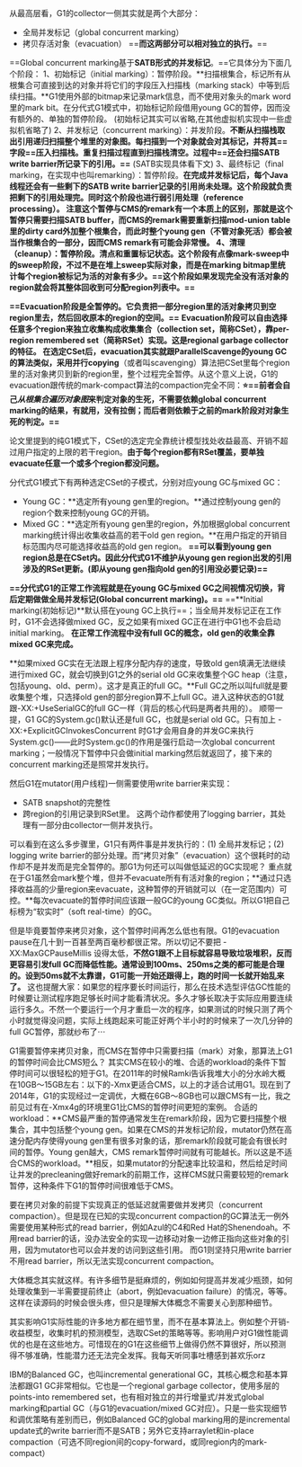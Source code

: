 从最高层看，G1的collector一侧其实就是两个大部分： 
* 全局并发标记（global concurrent marking） 
* 拷贝存活对象（evacuation） 
==**而这两部分可以相对独立的执行。**==

==Global concurrent marking基于**SATB形式的并发标记**。==它具体分为下面几个阶段： 
1、初始标记（initial marking）：暂停阶段。**扫描根集合，标记所有从根集合可直接到达的对象并将它们的字段压入扫描栈（marking stack）中等到后续扫描。**G1使用外部的bitmap来记录mark信息，而不使用对象头的mark word里的mark bit。在分代式G1模式中，初始标记阶段借用young GC的暂停，因而没有额外的、单独的暂停阶段。 (初始标记其实可以省略,在其他虚拟机实现中一些虚拟机省略了)
2、并发标记（concurrent marking）：并发阶段。**不断从扫描栈取出引用递归扫描整个堆里的对象图。每扫描到一个对象就会对其标记，并将其==字段==压入扫描栈。重复扫描过程直到扫描栈清空。过程中==还会扫描SATB write barrier所记录下的引用。==** (SATB实现具体看下文)
3、最终标记（final marking，在实现中也叫remarking）：暂停阶段。**在完成并发标记后，每个Java线程还会有一些剩下的SATB write barrier记录的引用尚未处理。这个阶段就负责把剩下的引用处理完。**同时这个阶段也进行弱引用处理（reference processing）。 
注意这个暂停与CMS的remark有一个本质上的区别，那就是这个暂停只需要扫描SATB buffer，而CMS的remark需要重新扫描mod-union table里的dirty card外加整个根集合，而此时整个young gen（不管对象死活）都会被当作根集合的一部分，因而CMS remark有可能会非常慢。 
4、清理（cleanup）：暂停阶段。清点和重置标记状态。这个阶段有点像mark-sweep中的sweep阶段，不过不是在堆上sweep实际对象，而是在marking bitmap里统计每个region被标记为活的对象有多少。**==这个阶段如果发现完全没有活对象的region就会将其整体回收到可分配region列表中。==** 

**==Evacuation阶段是全暂停的。它负责把一部分region里的活对象拷贝到空region里去，然后回收原本的region的空间。==** 
**Evacuation阶段可以自由选择任意多个region来独立收集构成收集集合（collection set，简称CSet），靠per-region remembered set（简称RSet）实现。**这是regional garbage collector的特征。 
在选定CSet后，evacuation其实就跟ParallelScavenge的young GC的算法类似，采用**并行copying**（或者叫scavenging）算法把CSet里每个region里的活对象拷贝到新的region里，整个过程完全暂停。从这个意义上说，G1的evacuation跟传统的mark-compact算法的compaction完全不同：**⭐==前者会自己*从根集合遍历对象图*来判定对象的生死，不需要依赖global concurrent marking的结果，有就用，没有拉倒；而后者则依赖于之前的mark阶段对对象生死的判定。==** 

论文里提到的纯G1模式下，CSet的选定完全靠统计模型找处收益最高、开销不超过用户指定的上限的若干region。**由于每个region都有RSet覆盖，要单独evacuate任意一个或多个region都没问题。** 

分代式G1模式下有两种选定CSet的子模式，分别对应young GC与mixed GC： 
* Young GC：**选定所有young gen里的region。**通过控制young gen的region个数来控制young GC的开销。 
* Mixed GC：**选定所有young gen里的region，外加根据global concurrent marking统计得出收集收益高的若干old gen region。**在用户指定的开销目标范围内尽可能选择收益高的old gen region。 
**==可以看到young gen region总是在CSet内。因此分代式G1不维护从young gen region出发的引用涉及的RSet更新。(即从young gen指向old gen的引用没必要记录)==** 

**==分代式G1的正常工作流程就是在young GC与mixed GC之间视情况切换，背后定期做做全局并发标记(Global concurrent marking)。==** ==**Initial marking(初始标记)**默认搭在young GC上执行==；当全局并发标记正在工作时，G1不会选择做mixed GC，反之如果有mixed GC正在进行中G1也不会启动initial marking。 
**在正常工作流程中没有full GC的概念，old gen的收集全靠mixed GC来完成。** 

**如果mixed GC实在无法跟上程序分配内存的速度，导致old gen填满无法继续进行mixed GC，就会切换到G1之外的serial old GC来收集整个GC heap（注意，包括young、old、perm）。这才是真正的full GC。**Full GC之所以叫full就是要收集整个堆，只选择old gen的部分region算不上full GC。进入这种状态的G1就跟-XX:+UseSerialGC的full GC一样（背后的核心代码是两者共用的）。 
顺带一提，G1 GC的System.gc()默认还是full GC，也就是serial old GC。只有加上 -XX:+ExplicitGCInvokesConcurrent 时G1才会用自身的并发GC来执行System.gc()——此时System.gc()的作用是强行启动一次global concurrent marking；一般情况下暂停中只会做initial marking然后就返回了，接下来的concurrent marking还是照常并发执行。 

然后G1在mutator(用户线程)一侧需要使用write barrier来实现： 
* SATB snapshot的完整性 
* 跨region的引用记录到RSet里。 
这两个动作都使用了logging barrier，其处理有一部分由collector一侧并发执行。 

可以看到在这么多步骤里，G1只有两件事是并发执行的：(1) 全局并发标记；(2) logging write barrier的部分处理。而“拷贝对象”（evacuation）这个很耗时的动作却不是并发而是完全暂停的。那G1为何还可以叫做低延迟的GC实现呢？ 
重点就在于G1虽然会mark整个堆，但并不evacuate所有有活对象的region；**通过只选择收益高的少量region来evacuate，这种暂停的开销就可以（在一定范围内）可控。**每次evacuate的暂停时间应该跟一般GC的young GC类似。所以G1把自己标榜为“软实时”（soft real-time）的GC。 

但是毕竟要暂停来拷贝对象，这个暂停时间再怎么低也有限。G1的evacuation pause在几十到一百甚至两百毫秒都很正常。所以切记不要把 -XX:MaxGCPauseMillis 设得太低，**不然G1跟不上目标就容易导致垃圾堆积，反而更容易引发full GC而降低性能。通常设到100ms、250ms之类的都可能是合理的。设到50ms就不太靠谱，G1可能一开始还跟得上，跑的时间一长就开始乱来了。** 
这也提醒大家：如果您的程序要长时间运行，那么在技术选型评估GC性能的时候要让测试程序跑足够长时间才能看清状况。多久才够长取决于实际应用要连续运行多久。不然一个要运行一个月才重启一次的程序，如果测试的时候只测了两个小时就觉得没问题，实际上线跑起来可能正好两个半小时的时候来了一次几分钟的full GC暂停，那就纱布了⋯ 

G1需要暂停来拷贝对象，而CMS在暂停中只需要扫描（mark）对象，那算法上G1的暂停时间会比CMS短么？ 
其实CMS在较小的堆、合适的workload的条件下暂停时间可以很轻松的短于G1。在2011年的时候Ramki告诉我堆大小的分水岭大概在10GB～15GB左右：以下的-Xmx更适合CMS，以上的才适合试用G1。现在到了2014年，G1的实现经过一定调优，大概在6GB～8GB也可以跟CMS有一比，我之前见过有在-Xmx4g的环境里G1比CMS的暂停时间更短的案例。 
合适的workload：**CMS最严重的暂停通常发生在remark阶段，因为它要扫描整个根集合，其中包括整个young gen。如果在CMS的并发标记阶段，mutator仍然在高速分配内存使得young gen里有很多对象的话，那remark阶段就可能会有很长时间的暂停。Young gen越大，CMS remark暂停时间就有可能越长。所以这是不适合CMS的workload。**相反，如果mutator的分配速率比较温和，然后给足时间让并发的precleaning做好remark的前期工作，这样CMS就只需要较短的remark暂停，这种条件下G1的暂停时间很难低于CMS。 

要在拷贝对象的前提下实现真正的低延迟就需要做并发拷贝（concurrent compaction）。但是现在已知的实现concurrent compaction的GC算法无一例外需要使用某种形式的read barrier，例如Azul的C4和Red Hat的Shenendoah。不用read barrier的话，没办法安全的实现一边移动对象一边修正指向这些对象的引用，因为mutator也可以会并发的访问到这些引用。 
而G1则坚持只用write barrier不用read barrier，所以无法实现concurrent compaction。 

大体概念其实就这样。有许多细节是挺麻烦的，例如如何提高并发减少瓶颈，如何处理收集到一半需要提前终止（abort，例如evacuation failure）的情况，等等。这样在读源码的时候会很头疼，但只是理解大体概念不需要关心到那种细节。 

其实影响G1实际性能的许多地方都在细节里，而不在基本算法上。例如整个开销-收益模型，收集时机的预测模型，选取CSet的策略等等。影响用户对G1做性能调优的也是在这些地方。可惜现在的G1在这些细节上做得仍然不算很好，所以预测得不够准确，性能潜力还无法完全发挥。我每天听同事吐槽感到甚欢乐orz 

IBM的Balanced GC，也叫incremental generational GC，其核心概念和基本算法都跟G1 GC非常相似。它也是一个regional garbage collector，使用多层的points-into remembered set，也有相对独立的并行增量式/并发式global marking和partial GC（与G1的evacuation/mixed GC对应）。只是一些实现细节和调优策略有差别而已，例如Balanced GC的global marking用的是incremental update式的write barrier而不是SATB；另外它支持arraylet和in-place compaction（可选不同region间的copy-forward，或同region内的mark-compact）